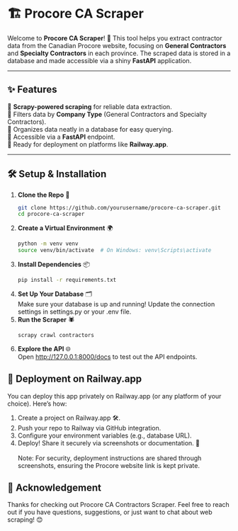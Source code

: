 # 🏗️ Procore CA Scraper

Welcome to **Procore CA Scraper**! 🚀 This tool helps you extract contractor data from the Canadian Procore website, focusing on **General Contractors** and **Specialty Contractors** in each province. The scraped data is stored in a database and made accessible via a shiny **FastAPI** application.  

---

## ✨ Features

🌟 **Scrapy-powered scraping** for reliable data extraction.  
🌟 Filters data by **Company Type** (General Contractors and Specialty Contractors).  
🌟 Organizes data neatly in a database for easy querying.  
🌟 Accessible via a **FastAPI** endpoint.  
🌟 Ready for deployment on platforms like **Railway.app**.  

---

## 🛠️ Setup & Installation

1. **Clone the Repo** 🐾  
   ```bash
   git clone https://github.com/yourusername/procore-ca-scraper.git
   cd procore-ca-scraper
   ```
2. **Create a Virtual Environment** 🌍
   ```bash
   python -m venv venv
   source venv/bin/activate  # On Windows: venv\Scripts\activate
   ```  
3. **Install Dependencies** 📦
   ```bash
   pip install -r requirements.txt
   ```
4. **Set Up Your Database** 🗂️
<br>Make sure your database is up and running! Update the connection settings in settings.py or your .env file.
5. **Run the Scraper** 🕷️
   ```bash
   scrapy crawl contractors
   ```
6. **Explore the API** 🌐
   <br>Open http://127.0.0.1:8000/docs to test out the API endpoints.

## 🚀 Deployment on Railway.app
You can deploy this app privately on Railway.app (or any platform of your choice). Here’s how:

1. Create a project on Railway.app 🛠️.
2. Push your repo to Railway via GitHub integration.
3. Configure your environment variables (e.g., database URL).
4. Deploy! Share it securely via screenshots or documentation. 📸
<br><br>Note: For security, deployment instructions are shared through screenshots, ensuring the Procore website link is kept private.

## 🙏 Acknowledgement
Thanks for checking out Procore CA Contractors Scraper. Feel free to reach out if you have questions, suggestions, or just want to chat about web scraping! 😊
